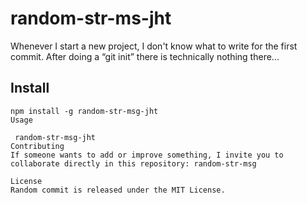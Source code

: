 # random-str-ms-jht

Whenever I start a new project, I don't know what to write for the first commit. After doing a “git init” there is technically nothing there...

## Install

```npm
npm install -g random-str-msg-jht
Usage

 random-str-msg-jht
Contributing
If someone wants to add or improve something, I invite you to collaborate directly in this repository: random-str-msg

License
Random commit is released under the MIT License.
